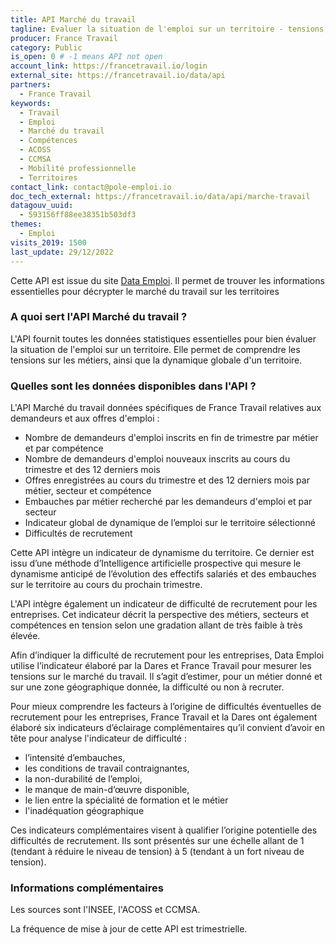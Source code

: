 ```yaml
---
title: API Marché du travail
tagline: Evaluer la situation de l'emploi sur un territoire - tensions, métiers, dynamique
producer: France Travail
category: Public
is_open: 0 # -1 means API not open
account_link: https://francetravail.io/login
external_site: https://francetravail.io/data/api
partners:
  - France Travail
keywords:
  - Travail
  - Emploi
  - Marché du travail
  - Compétences
  - ACOSS
  - CCMSA
  - Mobilité professionnelle
  - Territoires
contact_link: contact@pole-emploi.io
doc_tech_external: https://francetravail.io/data/api/marche-travail
datagouv_uuid:
  - 593156ff88ee38351b503df3
themes:
  - Emploi
visits_2019: 1500
last_update: 29/12/2022
---
```


Cette API est issue du site [Data Emploi](https://dataemploi.pole-emploi.fr/accueil).
Il permet de  trouver les informations essentielles pour décrypter le marché du travail sur les territoires

### A quoi sert l'API Marché du travail ?

L'API fournit toutes les données statistiques essentielles pour bien évaluer la situation de l'emploi sur un territoire. Elle permet de comprendre les tensions sur les métiers, ainsi que la dynamique globale d'un territoire.

### Quelles sont les données disponibles dans l'API ?

L'API Marché du travail données spécifiques de France Travail relatives aux demandeurs et aux offres d'emploi :

- Nombre de demandeurs d'emploi inscrits en fin de trimestre par métier et par compétence
- Nombre de demandeurs d'emploi nouveaux inscrits au cours du trimestre et des 12 derniers mois
- Offres enregistrées au cours du trimestre et des 12 derniers mois par métier, secteur et compétence
- Embauches par métier recherché par les demandeurs d'emploi et par secteur
- Indicateur global de dynamique de l’emploi sur le territoire sélectionné
- Difficultés de recrutement

Cette API intègre un indicateur de dynamisme du territoire. Ce dernier est issu d’une méthode d’Intelligence artificielle prospective qui mesure le dynamisme anticipé de l’évolution des effectifs salariés et des embauches sur le territoire au cours du prochain trimestre.  

L'API intègre également un indicateur de difficulté de recrutement pour les entreprises. Cet indicateur décrit la perspective des métiers, secteurs et compétences en tension selon une gradation allant de très faible à très élevée.

Afin d’indiquer la difficulté de recrutement pour les entreprises, Data Emploi utilise l’indicateur élaboré par la Dares et France Travail pour mesurer les tensions sur le marché du travail. Il s’agit d’estimer, pour un métier donné et sur une zone géographique donnée, la difficulté ou non à recruter.

Pour mieux comprendre les facteurs à l’origine de difficultés éventuelles de recrutement pour les entreprises, France Travail et la Dares ont également élaboré six indicateurs d’éclairage complémentaires qu’il convient d’avoir en tête pour analyse l'indicateur de difficulté :

- l’intensité d’embauches,
- les conditions de travail contraignantes,
- la non-durabilité de l’emploi,
- le manque de main-d’œuvre disponible,
- le lien entre la spécialité de formation et le métier
- l'inadéquation géographique

Ces indicateurs complémentaires visent à qualifier l’origine potentielle des difficultés de recrutement. Ils sont présentés sur une échelle allant de 1 (tendant à réduire le niveau de tension) à 5 (tendant à un fort niveau de tension).

### Informations complémentaires

Les sources sont l'INSEE, l'ACOSS et CCMSA.  

La fréquence de mise à jour de cette API est trimestrielle.
